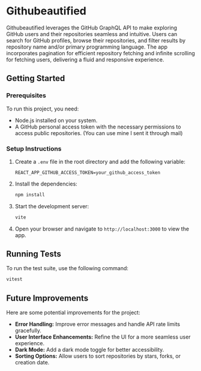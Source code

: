 # Githubeautified

Githubeautified leverages the GitHub GraphQL API to make exploring GitHub users and their repositories seamless and intuitive. Users can search for GitHub profiles, browse their repositories, and filter results by repository name and/or primary programming language. The app incorporates pagination for efficient repository fetching and infinite scrolling for fetching users, delivering a fluid and responsive experience.
## Getting Started

### Prerequisites

To run this project, you need:
- Node.js installed on your system.
- A GitHub personal access token with the necessary permissions to access public repositories. (You can use mine I sent it through mail)

### Setup Instructions



1. Create a `.env` file in the root directory and add the following variable:
   ```env
   REACT_APP_GITHUB_ACCESS_TOKEN=your_github_access_token
   ```

2. Install the dependencies:
   ```bash
   npm install
   ```

3. Start the development server:
   ```bash
   vite
   ```

4. Open your browser and navigate to `http://localhost:3000` to view the app.

## Running Tests

To run the test suite, use the following command:
```bash
vitest
```

## Future Improvements

Here are some potential improvements for the project:
- **Error Handling:** Improve error messages and handle API rate limits gracefully.
- **User Interface Enhancements:** Refine the UI for a more seamless user experience.
- **Dark Mode:** Add a dark mode toggle for better accessibility.
- **Sorting Options:** Allow users to sort repositories by stars, forks, or creation date.

